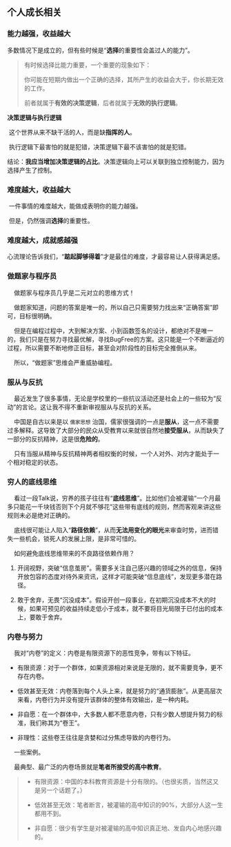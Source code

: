 ## 个人成长相关

### 能力越强，收益越大

​    多数情况下是成立的，但有些时候是“**选择**的重要性会盖过人的能力”。

> 有时候选择比能力重要，一个重要的现象如下：
> 
> ​    你可能在短期内做出一个正确的选择，其所产生的收益会大于，你长期无效的工作。
> 
> ​    前者就属于**有效的决策逻辑**，后者就属于**无效的执行逻辑**。

**决策逻辑与执行逻辑**

​    这个世界从来不缺干活的人，而是缺**指挥的人**。

​    执行逻辑下最害怕的就是犯错，决策逻辑下最不该害怕的就是犯错。

​    结论：**我应当增加决策逻辑的占比**。决策逻辑向上可以关联到独立控制能力，因为选择产生了控制。

### 难度越大，收益越大

​    一件事情的难度越大，能做成表明你的能力越强。

​    但是，仍然强调**选择**的重要性。

### 难度越大，成就感越强

​    心流理论告诉我们，“**踮起脚够得着**”才是最佳的难度，才最容易让人获得满足感。

### 做题家与程序员

    做题家与程序员几乎是二元对立的思维方式！

    做题家知道，问题的答案是唯一的，所以自己只需要努力找出来“正确答案”即可，目标很明确。

    但是在编程过程中，大到解决方案、小到函数签名的设计，都绝对不是唯一的，我们只是在努力寻找最优解，寻找BugFree的方案。这只能是一个不断逼近的过程，所以需要不断地修正目标，甚至会对阶段性的目标完全推倒从来。

    所以，“做题家”思维会严重威胁编程。

### 服从与反抗

    最近发生了很多事情，无论是学校里的一些抗议活动还是社会上的一些较为“反动”的言论。这让我不得不重新审视服从与反抗的关系。

    中国是自古以来是以 `儒家思想` 治国，儒家很强调的一点是**服从**，这一点不需要过多解释。这导致了大部分的民众从受教育以来就很自然地**接受服从**，从而缺失了一部分的反抗精神，这是很**危险的**。

    只有当服从精神与反抗精神两者相权衡的时候，一个人对外、对内才能处于一个相对稳定的状态。

### 穷人的底线思维

    看过一段Talk说，穷养的孩子往往有“**底线思维**”。比如他们会被灌输“一个月最多只能花一千块钱否则下个月就不够花”这些带有底线的规则，然而客观来讲这些规则未必是绝对正确的。

    底线很可能让人陷入“**路径依赖**”，从而**无法用变化的眼光**来审查时势，进而错失一些机会，锁死人的发展上限，是非常可惜的。

    如何避免底线思维带来的不良路径依赖作用？

1. 开阔视野，突破“信息茧房”。需要多关注自己感兴趣的领域之外的信息，保持开放包容的态度对待外来资讯，这样才可能突破“信息底线”，发现更多潜在路径。

2. 敢于舍弃，无畏“沉没成本”。假设开创一段事业，在初期沉没成本不大的时候，如果可预见的收益持续走低小于成本，就不要将目光局限于已付出的成本上，要敢于舍弃。

### 内卷与努力

    我对“内卷”的定义：内卷是有限资源下的恶性竞争，带有以下特征。

- 有限资源：对于一个群体，如果资源相对来说是无限的，就不需要竞争，更不存在内卷。

- 低效甚至无效：内卷落到每个人头上来，就是努力的“通货膨胀”。从更高层次来看，内卷行为并没有提升该群体的整体有效输出，是一种内耗。

- 非自愿：在一个群体中，大多数人都不愿意内卷，只有少数人想提升努力的标准，我们称其为“卷王”。

- 非理性：这些卷王往往是贪婪和过分焦虑导致的内卷行为。

    一些案例。

    最典型、最广泛的内卷场景就是**笔者所接受的高中教育**。

> - 有限资源：中国的本科教育资源是十分有限的。（也很劣质，当然这又是另一个话题了。）
> 
> - 低效甚至无效：笔者断言，被灌输的高中知识的90%，大部分人这一生都用不到。
> 
> - 非自愿：很少有学生是对被灌输的高中知识真正地、发自内心地感兴趣的。
